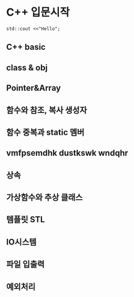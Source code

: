 # C++ 입문시작
`std::cout <<"Hello";`

## C++ basic
## class & obj
## Pointer&Array
## 함수와 참조, 복사 생성자
## 함수 중복과 static 멤버
## vmfpsemdhk dustkswk wndqhr
## 상속
## 가상함수와 추상 클래스
## 템플릿 STL
## IO시스템
## 파일 입출력
## 예외처리